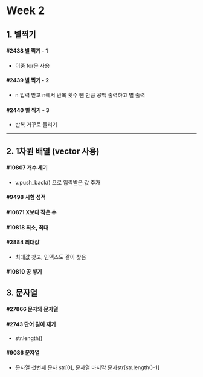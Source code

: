 # Week 2

## 1. 별찍기
#### #2438 별 찍기 - 1
- 이중 for문 사용

#### #2439 별 찍기 - 2
- n 입력 받고 n에서 반복 횟수 뺀 만큼 공백 출력하고 별 출력

#### #2440 별 찍기 - 3
- 반복 거꾸로 돌리기
---

## 2. 1차원 배열 (vector 사용)
#### #10807 개수 세기
- v.push_back() 으로 입력받은 값 추가

#### #9498 시험 성적

#### #10871 X보다 작은 수

#### #10818 최소, 최대

#### #2884 최대값
- 최대값 찾고, 인덱스도 같이 찾음

#### #10810 공 넣기

## 3. 문자열
#### #27866 문자와 문자열

#### #2743 단어 길이 재기
- str.length() 
#### #9086 문자열
- 문자열 첫번째 문자 str[0], 문자열 마지막 문자str[str.length()-1] 
